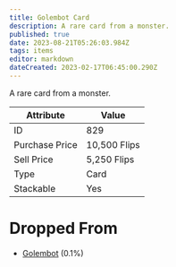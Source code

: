 ```yaml
---
title: Golembot Card
description: A rare card from a monster.
published: true
date: 2023-08-21T05:26:03.984Z
tags: items
editor: markdown
dateCreated: 2023-02-17T06:45:00.290Z
---
```


A rare card from a monster.

|Attribute|Value|
|-|-|
|ID|829|
|Purchase Price|10,500 Flips|
|Sell Price|5,250 Flips|
|Type|Card|
|Stackable|Yes|


# Dropped From
 * [Golembot](/monsters/golembot) (0.1%)
